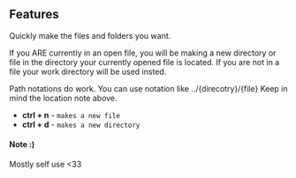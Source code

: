## Features

Quickly make the files and folders you want.

If you ARE currently in an open file, you will be making a new directory or file in the directory your currently opened file is located. 
If you are not in a file your work directory will be used insted.

Path notations do work. You can use notation like ../{direcotry}/{file}
Keep in mind the location note above.

- **ctrl + n** - `makes a new file`
- **ctrl + d** - `makes a new directory`

#### Note :)

Mostly self use <33